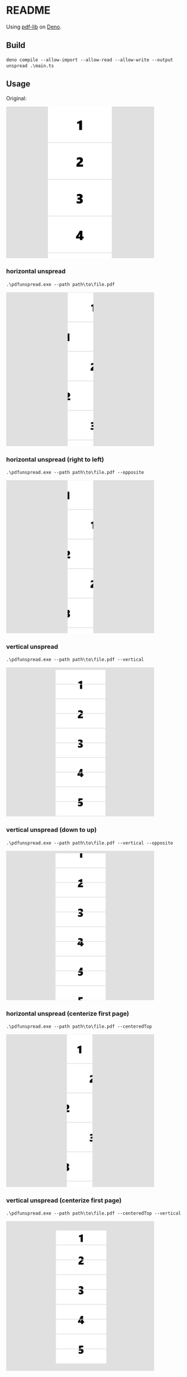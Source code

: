 # README

Using [pdf-lib](https://github.com/Hopding/pdf-lib) on [Deno](https://deno.com/).

## Build

```
deno compile --allow-import --allow-read --allow-write --output unspread .\main.ts
```




## Usage

Original:

![img](images/img-0_base.png)

### horizontal unspread

```
.\pdfunspread.exe --path path\to\file.pdf
```

![img](images/img-1.png)


### horizontal unspread (right to left)

```
.\pdfunspread.exe --path path\to\file.pdf --opposite
```

![img](images/img-2_opposite.png)

### vertical unspread

```
.\pdfunspread.exe --path path\to\file.pdf --vertical
```

![img](images/img-3_vertical.png)


### vertical unspread (down to up)

```
.\pdfunspread.exe --path path\to\file.pdf --vertical --opposite
```


![img](images/img-4_vertical_opposite.png)


### horizontal unspread (centerize first page)

```
.\pdfunspread.exe --path path\to\file.pdf --centeredTop
```

![img](images/img-5_centeredTop.png)


### vertical unspread (centerize first page)

```
.\pdfunspread.exe --path path\to\file.pdf --centeredTop --vertical
```


![img](images/img-6_centeredTop_vertical.png)



